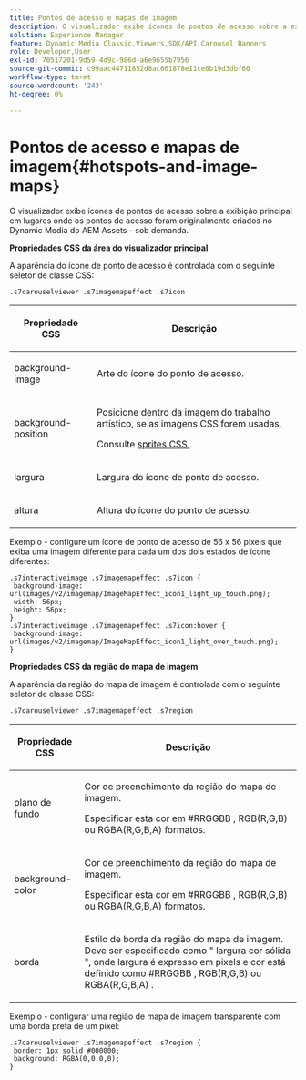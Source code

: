 ```yaml
---
title: Pontos de acesso e mapas de imagem
description: O visualizador exibe ícones de pontos de acesso sobre a exibição principal em lugares onde os pontos de acesso foram originalmente criados no Dynamic Media do AEM Assets - sob demanda.
solution: Experience Manager
feature: Dynamic Media Classic,Viewers,SDK/API,Carousel Banners
role: Developer,User
exl-id: 70517201-9d59-4d9c-986d-a6e9655b7956
source-git-commit: c99aac44711852d8ac661878e11ce0b19d3dbf60
workflow-type: tm+mt
source-wordcount: '243'
ht-degree: 0%

---
```


# Pontos de acesso e mapas de imagem{#hotspots-and-image-maps}

O visualizador exibe ícones de pontos de acesso sobre a exibição principal em lugares onde os pontos de acesso foram originalmente criados no Dynamic Media do AEM Assets - sob demanda.

<!--<a id="section_061E550C1C1D4DB2BD663A898895B38C"></a>-->

**Propriedades CSS da área do visualizador principal**

A aparência do ícone de ponto de acesso é controlada com o seguinte seletor de classe CSS:

```
.s7carouselviewer .s7imagemapeffect .s7icon
```

<table id="table_94EE3F5BBE4547C0B4943471CEE7EDE4"> 
 <thead> 
  <tr> 
   <th colname="col1" class="entry"> <p> Propriedade CSS </p> </th> 
   <th colname="col2" class="entry"> <p>Descrição </p> </th> 
  </tr> 
 </thead>
 <tbody> 
  <tr> 
   <td colname="col1"> <p> <span class="codeph"> background-image </span> </p> </td> 
   <td colname="col2"> <p>Arte do ícone do ponto de acesso. </p> </td> 
  </tr> 
  <tr> 
   <td colname="col1"> <p> <span class="codeph"> background-position </span> </p> </td> 
   <td colname="col2"> <p>Posicione dentro da imagem do trabalho artístico, se as imagens CSS forem usadas. </p> <p>Consulte <a href="../../../c-html5-aem-asset-viewers/c-html5-aem-interactive-images/c-html5-aem-interactive-image-customizingviewer/c-html5-aem-interactive-image-customizingviewer.md#section-9b6d8d601cb441d08214dada7bb4eddc" format="dita" scope="local"> sprites CSS </a>. </p> </td> 
  </tr> 
  <tr> 
   <td colname="col1"> <p> <span class="codeph"> largura </span> </p> </td> 
   <td colname="col2"> <p>Largura do ícone de ponto de acesso. </p> </td> 
  </tr> 
  <tr> 
   <td colname="col1"> <p> <span class="codeph"> altura </span> </p> </td> 
   <td colname="col2"> <p>Altura do ícone do ponto de acesso. </p> </td> 
  </tr> 
 </tbody> 
</table>

Exemplo - configure um ícone de ponto de acesso de 56 x 56 pixels que exiba uma imagem diferente para cada um dos dois estados de ícone diferentes:

```
.s7interactiveimage .s7imagemapeffect .s7icon { 
 background-image: url(images/v2/imagemap/ImageMapEffect_icon1_light_up_touch.png); 
 width: 56px; 
 height: 56px; 
} 
.s7interactiveimage .s7imagemapeffect .s7icon:hover { 
 background-image: url(images/v2/imagemap/ImageMapEffect_icon1_light_over_touch.png); 
}
```

<!--<a id="section_26D0B8444D1F42D493793FF54968C0B9"></a>-->

**Propriedades CSS da região do mapa de imagem**

A aparência da região do mapa de imagem é controlada com o seguinte seletor de classe CSS:

`.s7carouselviewer .s7imagemapeffect .s7region`

<table id="table_DAE7A78AA4A74DC78B2D94F29E8E236B"> 
 <thead> 
  <tr> 
   <th colname="col1" class="entry"> <p> Propriedade CSS </p> </th> 
   <th colname="col2" class="entry"> <p>Descrição </p> </th> 
  </tr> 
 </thead>
 <tbody> 
  <tr> 
   <td colname="col1"> <p> <span class="codeph"> plano de fundo </span> </p> </td> 
   <td colname="col2"> <p>Cor de preenchimento da região do mapa de imagem. </p> <p>Especificar esta cor em <span class="codeph"> #RRGGBB </span>, <span class="codeph"> RGB(R,G,B) </span>ou <span class="codeph"> RGBA(R,G,B,A) </span> formatos. </p> </td> 
  </tr> 
  <tr> 
   <td colname="col1"> <p> <span class="codeph"> background-color </span> </p> </td> 
   <td colname="col2"> <p>Cor de preenchimento da região do mapa de imagem. </p> <p>Especificar esta cor em <span class="codeph"> #RRGGBB </span>, <span class="codeph"> RGB(R,G,B) </span>ou <span class="codeph"> RGBA(R,G,B,A) </span> formatos. </p> </td> 
  </tr> 
  <tr> 
   <td colname="col1"> <p> <span class="codeph"> borda </span> </p> </td> 
   <td colname="col2"> <p> Estilo de borda da região do mapa de imagem. Deve ser especificado como " <span class="codeph"> largura </span> <span class="codeph"> cor sólida </span>", onde <span class="codeph"> largura </span> é expresso em pixels e <span class="codeph"> cor </span> está definido como <span class="codeph"> #RRGGBB </span>, <span class="codeph"> RGB(R,G,B) </span>ou <span class="codeph"> RGBA(R,G,B,A) </span>. </p> </td> 
  </tr> 
 </tbody> 
</table>

Exemplo - configurar uma região de mapa de imagem transparente com uma borda preta de um pixel:

```
.s7carouselviewer .s7imagemapeffect .s7region { 
 border: 1px solid #000000; 
 background: RGBA(0,0,0,0);  
}
```
